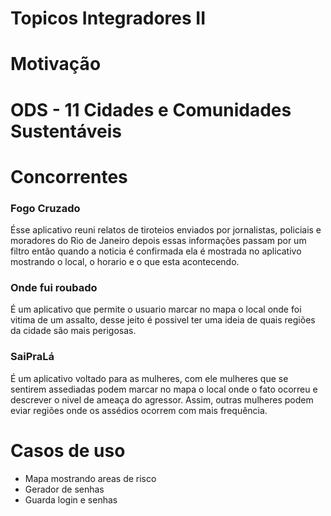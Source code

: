  
# Topicos Integradores II

# Motivação



# ODS - 11 Cidades e Comunidades Sustentáveis



# Concorrentes

### Fogo Cruzado

Ésse aplicativo reuni relatos de tiroteios enviados por jornalistas, policiais e moradores do Rio de Janeiro depois essas informações passam por um filtro então quando a noticia é confirmada ela é mostrada no aplicativo mostrando o local, o horario e o que esta acontecendo.

### Onde fui roubado

É um aplicativo que permite o usuario marcar no mapa o local onde foi vitima de um assalto, desse jeito é possivel ter uma ideia de quais regiões da cidade são mais perigosas.

### SaiPraLá

É um aplicativo voltado para as mulheres, com ele mulheres que se sentirem assediadas podem marcar no mapa o local onde o fato ocorreu e descrever o nivel de ameaça do agressor. Assim, outras mulheres podem eviar regiões onde os assédios ocorrem com mais frequência.

# Casos de uso

 - Mapa mostrando areas de risco
 - Gerador de senhas
 - Guarda login e senhas

